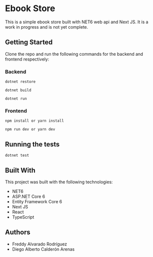 # Ebook Store

This is a simple ebook store built with NET6 web api and Next JS. It is a work in progress and is not yet complete.

## Getting Started

Clone the repo and run the following commands for the backend and frontend respectively:

### Backend

`dotnet restore`

`dotnet build`

`dotnet run`

### Frontend

`npm install or yarn install`

`npm run dev or yarn dev`

## Running the tests

`dotnet test`

## Built With

This project was built with the following technologies:

- NET6
- ASP.NET Core 6
- Entity Framework Core 6
- Next JS
- React
- TypeScript

## Authors

- Freddy Alvarado Rodríguez
- Diego Alberto Calderón Arenas

